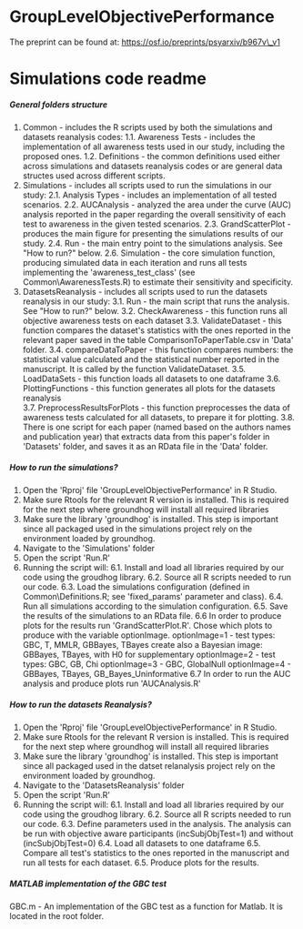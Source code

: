 # GroupLevelObjectivePerformance

The preprint can be found at: https://osf.io/preprints/psyarxiv/b967v\_v1

# Simulations code readme

##### General folders structure

1. Common - includes the R scripts used by both the simulations and datasets reanalysis codes:
   1.1. Awareness Tests - includes the implementation of all awareness tests used in our study, including the proposed ones.
   1.2. Definitions - the common definitions used either across simulations and datasets reanalysis codes or are general data structes used across different scripts.
2. Simulations - includes all scripts used to run the simulations in our study:
   2.1. Analysis Types - includes an implementation of all tested scenarios.
   2.2. AUCAnalysis - analyzed the area under the curve (AUC) analysis reported in the paper regarding the overall sensitivity of each test to awareness in the given tested scenarios.
   2.3. GrandScatterPlot - produces the main figure for presenting the simulations results of our study.
   2.4. Run - the main entry point to the simulations analysis. See "How to run?" below.
   2.6. Simulation - the core simulation function, producing simulated data in each iteration and runs all tests implementing the 'awareness\_test\_class' (see Common\\AwarenessTests.R) to estimate their sensitivity and specificity.
3. DatasetsReanalysis - includes all scripts used to run the datasets reanalysis in our study:
   3.1. Run - the main script that runs the analysis. See "How to run?" below.
   3.2. CheckAwareness - this function runs all objective awareness tests on each dataset
   3.3. ValidateDataset - this function compares the dataset's statistics with the ones reported in the relevant paper saved in the table ComparisonToPaperTable.csv in 'Data' folder.
   3.4. compareDataToPaper - this function compares numbers: the statistical value calculated and the statistical number reported in the manuscript. It is called by the function ValidateDataset.
   3.5. LoadDataSets - this function loads all datasets to one dataframe
   3.6. PlottingFunctions - this function generates all plots for the datasets reanalysis  
   3.7. PreprocessResultsForPlots - this function preprocesses the data of awareness tests calculated for all datasets, to prepare it for plotting.
   3.8. There is one script for each paper (named based on the authors names and publication year) that extracts data from this paper's folder in 'Datasets' folder, and saves it as an RData file in the 'Data' folder.

##### How to run the simulations?

1. Open the 'Rproj' file 'GroupLevelObjectivePerformance' in R Studio.
2. Make sure Rtools for the relevant R version is installed. This is required for the next step where groundhog will install all required libraries
3. Make sure the library 'groundhog' is installed. This step is important since all packaged used in the simulations project rely on the environment loaded by groundhog.
4. Navigate to the 'Simulations' folder
5. Open the script 'Run.R'
6. Running the script will:
   6.1. Install and load all libraries required by our code using the groudhog library.
   6.2. Source all R scripts needed to run our code.
   6.3. Load the simulations configuration (defined in Common\\Definitions.R; see 'fixed\_params' parameter and class).
   6.4. Run all simulations according to the simulation configuration.
   6.5. Save the results of the simulations to an RData file.
   6.6 In order to produce plots for the results run 'GrandScatterPlot.R'. Chose which plots to produce with the variable optionImage.
   optionImage=1 - test types: GBC, T, MMLR, GBBayes, TBayes
   create also a Bayesian image:  GBBayes, TBayes, with H0 for supplementary
   optionImage=2 - test types: GBC, GB, Chi
   optionImage=3 - GBC, GlobalNull
   optionImage=4 - GBBayes, TBayes, GB\_Bayes\_Uninformative
   6.7 In order to run the AUC analysis and produce plots run 'AUCAnalysis.R'

##### How to run the datasets Reanalysis?

1. Open the 'Rproj' file 'GroupLevelObjectivePerformance' in R Studio.
2. Make sure Rtools for the relevant R version is installed. This is required for the next step where groundhog will install all required libraries
3. Make sure the library 'groundhog' is installed. This step is important since all packaged used in the datset relanalysis project rely on the environment loaded by groundhog.
4. Navigate to the 'DatasetsReanalysis' folder
5. Open the script 'Run.R'
6. Running the script will:
   6.1. Install and load all libraries required by our code using the groudhog library.
   6.2. Source all R scripts needed to run our code.
   6.3. Define parameters used in the analysis. The analysis can be run with objective aware participants (incSubjObjTest=1) and without (incSubjObjTest=0)
   6.4. Load all datasets to one dataframe
   6.5. Compare all test's statistics to the ones reported in the manuscript and run all tests for each dataset.
   6.5. Produce plots for the results.

##### MATLAB implementation of the GBC test

GBC.m - An implementation of the GBC test as a function for Matlab. It is located in the root folder.


